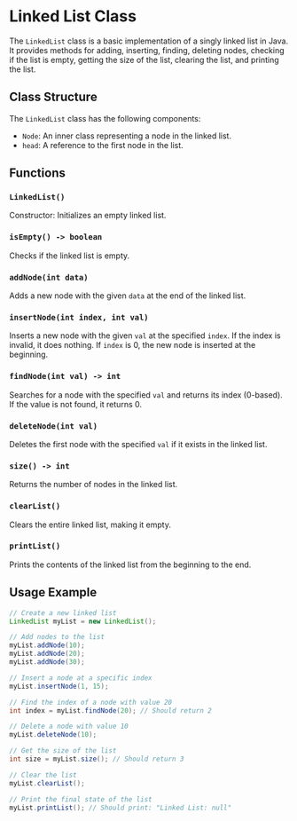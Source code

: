 # Linked List Class

The `LinkedList` class is a basic implementation of a singly linked list in Java. It provides methods for adding, inserting, finding, deleting nodes, checking if the list is empty, getting the size of the list, clearing the list, and printing the list.

## Class Structure

The `LinkedList` class has the following components:

- `Node`: An inner class representing a node in the linked list.
- `head`: A reference to the first node in the list.

## Functions

### `LinkedList()`

Constructor: Initializes an empty linked list.

### `isEmpty() -> boolean`

Checks if the linked list is empty.

### `addNode(int data)`

Adds a new node with the given `data` at the end of the linked list.

### `insertNode(int index, int val)`

Inserts a new node with the given `val` at the specified `index`. If the index is invalid, it does nothing. If `index` is 0, the new node is inserted at the beginning.

### `findNode(int val) -> int`

Searches for a node with the specified `val` and returns its index (0-based). If the value is not found, it returns 0.

### `deleteNode(int val)`

Deletes the first node with the specified `val` if it exists in the linked list.

### `size() -> int`

Returns the number of nodes in the linked list.

### `clearList()`

Clears the entire linked list, making it empty.

### `printList()`

Prints the contents of the linked list from the beginning to the end.

## Usage Example

```java
// Create a new linked list
LinkedList myList = new LinkedList();

// Add nodes to the list
myList.addNode(10);
myList.addNode(20);
myList.addNode(30);

// Insert a node at a specific index
myList.insertNode(1, 15);

// Find the index of a node with value 20
int index = myList.findNode(20); // Should return 2

// Delete a node with value 10
myList.deleteNode(10);

// Get the size of the list
int size = myList.size(); // Should return 3

// Clear the list
myList.clearList();

// Print the final state of the list
myList.printList(); // Should print: "Linked List: null"
